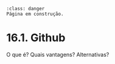 ```{admonition} Atenção
:class: danger
Página em construção.
```

# 16.1. Github

O que é?
Quais vantagens?
Alternativas?